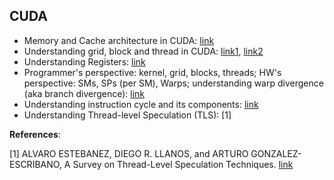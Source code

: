 

## CUDA 
  * Memory and Cache architecture in CUDA: [link](http://supercomputingblog.com/cuda/cuda-memory-and-cache-architecture/)
  * Understanding grid, block and thread in CUDA: [link1](http://users.wfu.edu/choss/CUDA/docs/Lecture%205.pdf), [link2](https://en.wikipedia.org/wiki/Thread_block)
  * Understanding Registers: [link](http://www.linfo.org/register.html) 
  * Programmer's perspective: kernel, grid, blocks, threads; HW's perspective: SMs, SPs (per SM), Warps; understanding warp divergence (aka branch divergence): [link](https://cs.nyu.edu/courses/spring12/CSCI-GA.3033-012/lecture5.pdf) 
  * Understanding instruction cycle and its components: [link](https://en.wikipedia.org/wiki/Instruction_cycle) 
  * Understanding Thread-level Speculation (TLS): [1] 




**References**:   

[1] ALVARO ESTEBANEZ, DIEGO R. LLANOS, and ARTURO GONZALEZ-ESCRIBANO, A Survey on Thread-Level Speculation Techniques. [link](http://delivery.acm.org/10.1145/2940000/2938369/a22-estebanez.pdf?ip=114.70.9.215&id=2938369&acc=ACTIVE%20SERVICE&key=0EC22F8658578FE1%2E6E075F2F25AA1826%2E4D4702B0C3E38B35%2E4D4702B0C3E38B35&CFID=1015450550&CFTOKEN=91553610&__acm__=1512989260_6722786b87a2c780c8cabcee019236c7)
